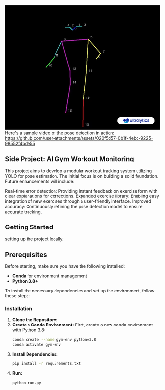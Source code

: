 

[![Poses Keypoints for reference](images/poses.png)](https://example2.com)
Here's a sample video of the pose detection in action:
https://github.com/user-attachments/assets/020f5d57-0b1f-4ebc-9225-98552f4bde55
<!-- GETTING STARTED -->
## Side Project:  AI Gym Workout Monitoring


This project aims to develop a modular workout tracking system utilizing YOLO for pose estimation. The initial focus is on building a solid foundation. Future enhancements will include:

Real-time error detection: Providing instant feedback on exercise form with clear explanations for corrections.
Expanded exercise library: Enabling easy integration of new exercises through a user-friendly interface.
Improved accuracy: Continuously refining the pose detection model to ensure accurate tracking.

## Getting Started
setting up the project locally.

## Prerequisites

Before starting, make sure you have the following installed:

* **Conda** for environment management
* **Python 3.8+**

To install the necessary dependencies and set up the environment, follow these steps:

### Installation



1. **Clone the Repository:**
2. **Create a Conda Environment:**
   First, create a new conda environment with Python 3.8:
   ```sh
   conda create --name gym-env python=3.8
   conda activate gym-env
3. **Install Dependencies:**
    ```sh
   pip install -r requirements.txt

3. **Run:**
    ```sh
   python run.py

